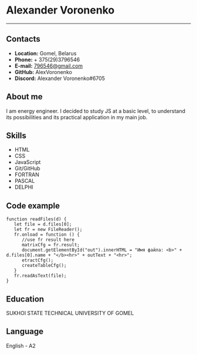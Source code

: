 # Alexander Voronenko
---
## Contacts
* **Location:** Gomel, Belarus 
* **Phone:** + 375(29)3796546
* **E-mail:** 796546@gmail.com
* **GitHub:** AlexVoronenko
* **Discord:** Alexander Voronenko#6705

## About me
I am energy engineer. I decided to study JS at a basic level, to understand its possibilities and its practical application in my main job.

## Skills
* HTML
* CSS
* JavaScript
* Git/GitHub 
* FORTRAN
* PASCAL
* DELPHI

## Code example
```
function readFiles(d) {
   let file = d.files[0];
   let fr = new FileReader();
   fr.onload = function () {
      //use fr result here
      matrixCfg = fr.result;
      document.getElementById("out").innerHTML = "Имя файла: <b>" + d.files[0].name + "</b><hr>" + outText + "<hr>";
      etractCfg();
      createTableCfg();
   }
   fr.readAsText(file);
}
```
## Education 
SUKHOI STATE TECHNICAL UNIVERSITY OF GOMEL

## Language
English - A2
